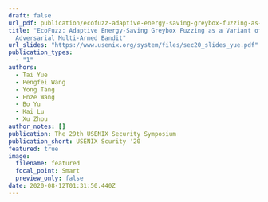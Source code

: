 ```yaml
---
draft: false
url_pdf: publication/ecofuzz-adaptive-energy-saving-greybox-fuzzing-as-a-variant-of-the-adversarial-multi-armed-bandit/sec20fall-final226.pdf
title: "EcoFuzz: Adaptive Energy-Saving Greybox Fuzzing as a Variant of the
  Adversarial Multi-Armed Bandit"
url_slides: "https://www.usenix.org/system/files/sec20_slides_yue.pdf" 
publication_types:
  - "1"
authors:
  - Tai Yue
  - Pengfei Wang
  - Yong Tang
  - Enze Wang
  - Bo Yu
  - Kai Lu
  - Xu Zhou
author_notes: []
publication: The 29th USENIX Security Symposium
publication_short: USENIX Scurity '20
featured: true
image:
  filename: featured
  focal_point: Smart
  preview_only: false
date: 2020-08-12T01:31:50.440Z
---
```

